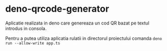 # deno-qrcode-generator

Aplicatie realizata in deno care genereaza un cod QR bazat pe textul introdus in consola.

Pentru a putea utiliza aplicatia rulatii in directorul proiectului comanda `deno run --allow-write app.ts`
